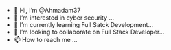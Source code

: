 - 👋 Hi, I’m @Ahmadam37
- 👀 I’m interested in cyber security ...
- 🌱 I’m currently learning Full Satck Development...
- 💞️ I’m looking to collaborate on Full Stack Developer...
- 📫 How to reach me ...

<!---
Ahmadam37/Ahmadam37 is a ✨ special ✨ repository because its `README.md` (this file) appears on your GitHub profile.
You can click the Preview link to take a look at your changes.
--->
